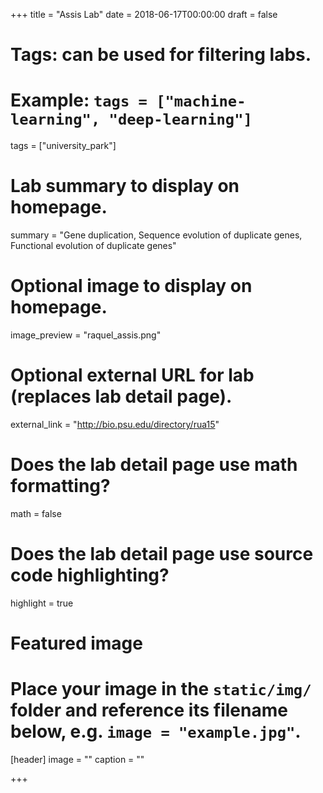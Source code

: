 +++
title = "Assis Lab"
date = 2018-06-17T00:00:00
draft = false

# Tags: can be used for filtering labs.
# Example: `tags = ["machine-learning", "deep-learning"]`
tags = ["university_park"]

# Lab summary to display on homepage.
summary = "Gene duplication, Sequence evolution of duplicate genes, Functional evolution of duplicate genes"

# Optional image to display on homepage.
image_preview = "raquel_assis.png"

# Optional external URL for lab (replaces lab detail page).
external_link = "http://bio.psu.edu/directory/rua15"

# Does the lab detail page use math formatting?
math = false

# Does the lab detail page use source code highlighting?
highlight = true

# Featured image
# Place your image in the `static/img/` folder and reference its filename below, e.g. `image = "example.jpg"`.
[header]
image = ""
caption = ""

+++
